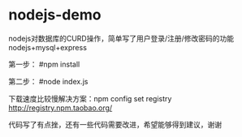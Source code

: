 # nodejs-demo
nodejs对数据库的CURD操作，简单写了用户登录/注册/修改密码的功能
nodejs+mysql+express

第一步：
#npm install

第二步：
#node index.js

下载速度比较慢解决方案：npm config set registry http://registry.npm.taobao.org/

代码写了有点挫，还有一些代码需要改进，希望能够得到建议，谢谢
